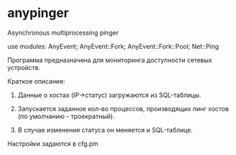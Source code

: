 # anypinger
Asynchronous multiprocessing pinger

use modules:
AnyEvent;
AnyEvent::Fork;
AnyEvent::Fork::Pool;
Net::Ping

Программа предназначена для мониторинга доступности сетевых устройств.

Краткое описание:

1) Данные о хостах (IP->статус) загружаются из SQL-таблицы.

2) Запускается заданное кол-во процессов, производящих пинг хостов (по умолчанию - троекратный).

3) В случае изменения статуса он меняется и SQL-таблице.

Настройки задаются в cfg.pm
